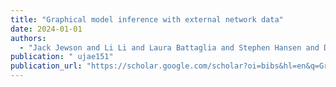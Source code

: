 ```yaml
---
title: "Graphical model inference with external network data"
date: 2024-01-01
authors:
  - "Jack Jewson and Li Li and Laura Battaglia and Stephen Hansen and David Rossell and Piotr Zwiernik"
publication: " ujae151"
publication_url: "https://scholar.google.com/scholar?oi=bibs&hl=en&q=Graphical+model+inference+with+external+network+data"
---
```

